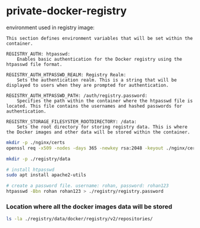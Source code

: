 # private-docker-registry



environment used in registry image:

    This section defines environment variables that will be set within the container.

    REGISTRY_AUTH: htpasswd:
        Enables basic authentication for the Docker registry using the htpasswd file format.

    REGISTRY_AUTH_HTPASSWD_REALM: Registry Realm:
        Sets the authentication realm. This is a string that will be displayed to users when they are prompted for authentication.

    REGISTRY_AUTH_HTPASSWD_PATH: /auth/registry.password:
        Specifies the path within the container where the htpasswd file is located. This file contains the usernames and hashed passwords for authentication.

    REGISTRY_STORAGE_FILESYSTEM_ROOTDIRECTORY: /data:
        Sets the root directory for storing registry data. This is where the Docker images and other data will be stored within the container.

```bash
mkdir -p ./nginx/certs
openssl req -x509 -nodes -days 365 -newkey rsa:2048 -keyout ./nginx/certs/privkey.pem -out ./nginx/certs/fullchain.pem -subj "/CN=rohanregistry.com"
```


```bash
mkdir -p ./registry/data
```

```bash
# install htpasswd
sudo apt install apache2-utils
```

```bash
# create a password file. username: rohan, password: rohan123
htpasswd -Bbn rohan rohan123 > ./registry/registry.password
```

### Location where all the docker images data will be stored

```bash
ls -la ./registry/data/docker/registry/v2/repositories/
```
